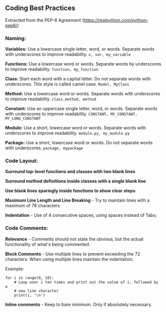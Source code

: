 ## Coding Best Practices

Extracted from the PEP-8 Agreement (https://realpython.com/python-pep8/)

### Naming:

**Variables:**
Use a lowercase single letter, word, or words. Separate words with underscores to improve readability.
`x, var, my_variable`

**Functions:**
Use a lowercase word or words. Separate words by underscores to improve readability.
`function, my_function`

**Class:**
Start each word with a capital letter. Do not separate words with underscores. This style is called camel case.	
`Model, MyClass`

**Method:**
Use a lowercase word or words. Separate words with underscores to improve readability.
`class_method, method`

**Constant:**
Use an uppercase single letter, word, or words. Separate words with underscores to improve readability.
`CONSTANT, MY_CONSTANT, MY_LONG_CONSTANT`

**Module:**
Use a short, lowercase word or words. Separate words with underscores to improve readability.
`module.py, my_module.py`

**Package:** Use a short, lowercase word or words. Do not separate words with underscores.
`package, mypackage`
		
		
### Code Layout:

**Surround top-level functions and classes with two blank lines**

**Surround method definitions inside classes with a single blank line**

**Use blank lines sparingly inside functions to show clear steps**

**Maximum Line Length and Line Breaking** - Try to maintain lines with a maximum of 78 characters

**Indentation** - Use of 4 consecutive spaces, using spaces instead of Tabs;


### Code Comments:

**Relevance** - Comments should not state the obvious, but the actual functionality of what's being commented. 

**Block Comments** - Use multiple lines to prevent exceeding the 72 characters. When using multiple lines maintain the indentation.

Example:

```
for i in range(0, 10):
    # Loop over i ten times and print out the value of i, followed by a
    # new line character
    print(i, '\n') 
```

**Inline comments** - Keep to bare minimum. Only if absolutely necessary.

